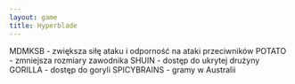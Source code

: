 ```yaml
---
layout: game
title: Hyperblade
---
```


MDMKSB 		- zwiększa siłę ataku i odporność na 
ataki przeciwników
POTATO 		- zmniejsza rozmiary zawodnika
SHUIN 		- dostęp do ukrytej drużyny
GORILLA 	- dostęp do goryli
SPICYBRAINS 	- gramy w Australii

